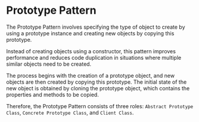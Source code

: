 # Prototype Pattern

The Prototype Pattern involves specifying the type of object to create by using a prototype instance and creating new objects by copying this prototype.

Instead of creating objects using a constructor, this pattern improves performance and reduces code duplication in situations where multiple similar objects need to be created.

The process begins with the creation of a prototype object, and new objects are then created by copying this prototype. The initial state of the new object is obtained by cloning the prototype object, which contains the properties and methods to be copied.

Therefore, the Prototype Pattern consists of three roles: `Abstract Prototype Class`, `Concrete Prototype Class`, and `Client Class`.
